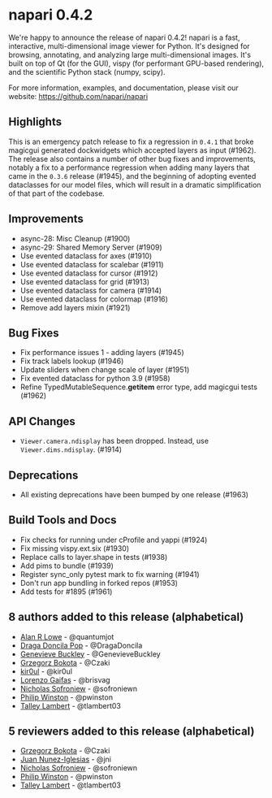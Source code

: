 # napari 0.4.2

We're happy to announce the release of napari 0.4.2!
napari is a fast, interactive, multi-dimensional image viewer for Python.
It's designed for browsing, annotating, and analyzing large multi-dimensional
images. It's built on top of Qt (for the GUI), vispy (for performant GPU-based
rendering), and the scientific Python stack (numpy, scipy).


For more information, examples, and documentation, please visit our website:
https://github.com/napari/napari

## Highlights

This is an emergency patch release to fix a regression in `0.4.1` that broke
magicgui generated dockwidgets which accepted layers as input (#1962). The
release also contains a number of other bug fixes and improvements, notably
a fix to a performance regression when adding many layers that came in the
`0.3.6` release (#1945), and the beginning of adopting evented dataclasses
for our model files, which will result in a dramatic simplification of that
part of the codebase.

## Improvements
- async-28: Misc Cleanup (#1900)
- async-29: Shared Memory Server (#1909)
- Use evented dataclass for axes (#1910)
- Use evented dataclass for scalebar (#1911)
- Use evented dataclass for cursor (#1912)
- Use evented dataclass for grid (#1913)
- Use evented dataclass for camera (#1914)
- Use evented dataclass for colormap (#1916)
- Remove add layers mixin (#1921)

## Bug Fixes
- Fix performance issues 1 - adding layers (#1945)
- Fix track labels lookup (#1946)
- Update sliders when change scale of layer (#1951)
- Fix evented dataclass for python 3.9 (#1958)
- Refine TypedMutableSequence.__getitem__ error type, add magicgui tests (#1962)

## API Changes
- ``Viewer.camera.ndisplay`` has been dropped. Instead, use
  ``Viewer.dims.ndisplay``. (#1914)

## Deprecations
- All existing deprecations have been bumped by one release (#1963)

## Build Tools and Docs
- Fix checks for running under cProfile and yappi (#1924)
- Fix missing vispy.ext.six (#1930)
- Replace calls to layer.shape in tests (#1938)
- Add pims to bundle (#1939)
- Register sync_only pytest mark to fix warning (#1941)
- Don't run app bundling in forked repos (#1953)
- Add tests for #1895 (#1961)


## 8 authors added to this release (alphabetical)

- [Alan R Lowe](https://github.com/napari/napari/commits?author=quantumjot) - @quantumjot
- [Draga Doncila Pop](https://github.com/napari/napari/commits?author=DragaDoncila) - @DragaDoncila
- [Genevieve Buckley](https://github.com/napari/napari/commits?author=GenevieveBuckley) - @GenevieveBuckley
- [Grzegorz Bokota](https://github.com/napari/napari/commits?author=Czaki) - @Czaki
- [kir0ul](https://github.com/napari/napari/commits?author=kir0ul) - @kir0ul
- [Lorenzo Gaifas](https://github.com/napari/napari/commits?author=brisvag) - @brisvag
- [Nicholas Sofroniew](https://github.com/napari/napari/commits?author=sofroniewn) - @sofroniewn
- [Philip Winston](https://github.com/napari/napari/commits?author=pwinston) - @pwinston
- [Talley Lambert](https://github.com/napari/napari/commits?author=tlambert03) - @tlambert03


## 5 reviewers added to this release (alphabetical)

- [Grzegorz Bokota](https://github.com/napari/napari/commits?author=Czaki) - @Czaki
- [Juan Nunez-Iglesias](https://github.com/napari/napari/commits?author=jni) - @jni
- [Nicholas Sofroniew](https://github.com/napari/napari/commits?author=sofroniewn) - @sofroniewn
- [Philip Winston](https://github.com/napari/napari/commits?author=pwinston) - @pwinston
- [Talley Lambert](https://github.com/napari/napari/commits?author=tlambert03) - @tlambert03

